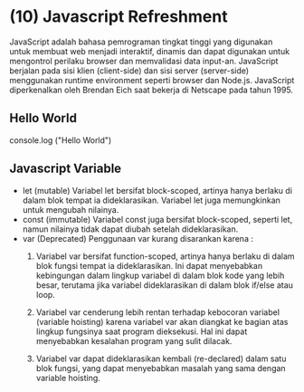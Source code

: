 # (10) Javascript Refreshment #
JavaScript adalah bahasa pemrograman tingkat tinggi yang digunakan untuk membuat web menjadi interaktif, dinamis dan dapat digunakan untuk mengontrol perilaku browser dan memvalidasi data input-an.
JavaScript berjalan pada sisi klien (client-side) dan sisi server (server-side) menggunakan runtime environment seperti browser dan Node.js. JavaScript diperkenalkan oleh Brendan Eich saat bekerja di Netscape pada tahun 1995.

## Hello World ##
console.log ("Hello World")

## Javascript Variable ##
- let (mutable)
  Variabel let bersifat block-scoped, artinya hanya berlaku di dalam blok tempat ia dideklarasikan. Variabel let juga memungkinkan untuk mengubah nilainya.
- const (immutable)
  Variabel const juga bersifat block-scoped, seperti let, namun nilainya tidak dapat diubah setelah dideklarasikan.
- var (Deprecated)
  Penggunaan var kurang disarankan karena :
  1. Variabel var bersifat function-scoped, artinya hanya berlaku di dalam blok fungsi tempat ia dideklarasikan. Ini dapat menyebabkan kebingungan dalam lingkup variabel di dalam blok kode yang lebih besar, terutama jika variabel dideklarasikan di dalam blok if/else atau loop.

  2. Variabel var cenderung lebih rentan terhadap kebocoran variabel (variable hoisting) karena variabel var akan diangkat ke bagian atas lingkup fungsinya saat program dieksekusi. Hal ini dapat menyebabkan kesalahan program yang sulit dilacak.

  3. Variabel var dapat dideklarasikan kembali (re-declared) dalam satu blok fungsi, yang dapat menyebabkan masalah yang sama dengan variable hoisting.
